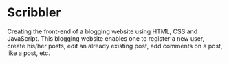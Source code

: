 # Scribbler
Creating the front-end of a blogging website using HTML, CSS and JavaScript. This blogging website enables one to register a new user, create his/her posts, edit an already existing post, add comments on a post, like a post, etc. 
